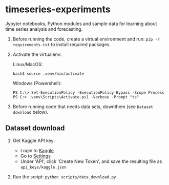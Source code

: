 # timeseries-experiments

Jypyter notebooks, Python modules and sample data for learning about time series analysis and forecasting.

1. Before running the code, create a virtual environment and run: `pip -r requirements.txt` to install required packages.
2. Activate the virtualenv:

   Linux/MacOS:
   ```
   bash$ source .venv/bin/activate
   ```

   Windows (Powershell):
   ```
   PS C:\> Set-ExecutionPolicy -ExecutionPolicy Bypass -Scope Process
   PS C:> .venv\Scripts\Activate.ps1 -Verbose -Prompt "ts"
   ```

2. Before running code that needs data sets, downthem (see `Dataset download` below).

## Dataset download

1. Get Kaggle API key:
    - Login to [Kaggle](https://www.kaggle.com)
    - Go to [Settings](https://www.kaggle.com/settings)
    - Under 'API', click 'Create New Token', and save the resulting file as `api_keys/kaggle.json`

2. Run the script: `python scripts/data_download.py`
